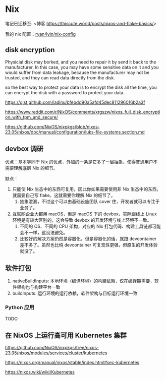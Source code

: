# Nix

笔记已迁移至: <博客 <https://thiscute.world/posts/nixos-and-flake-basics/>>

我的 nix 配置：[ryan4yin/nix-config](https://github.com/ryan4yin/nix-config)

## disk encryption

Physicial disk may borked, and you need to repair it by send it back to the manufacturer. In this case, you may have some sensitive data on it and you would suffer from data leakage, because the manufacturer may not be trusted, and they can read data directly from the disk.

so the best way to protect your data is to encrypt the disk all the time, you can encrypt the disk with a password to protect your data.

https://gist.github.com/ladinu/bfebdd90a5afd45dec811296016b2a3f

https://www.reddit.com/r/NixOS/comments/xrgszw/nixos_full_disk_encryption_with_tpm_and_secure/

https://github.com/NixOS/nixpkgs/blob/nixos-23.05/nixos/doc/manual/configuration/luks-file-systems.section.md

## devbox 调研

优点：基本等同于 Nix 的优点，外加的一条是它多了一层抽象，使得普通用户不需要理解底层 Nix 的细节。

缺点：

1. 只能使 Nix 生态中的东西可复用，因此你如果需要使用非 Nix 生态中的东西，就需要自己写 flake，这就需要你理解 Nix 的细节了。
    1. 抽象泄漏，不过这个可以由基础设施团队 cover 住，开发者就可以专注于业务了。
2. 互联网企业大都用 macOS，但是 macOS 下的 devbox，实际跟线上 Linux 环境是有较大区别的，这会导致 devbox 的开发环境与线上环境不一致。
    1. 不同的 OS、不同的 CPU 架构，对应的 Nix 打包代码、构建工具链都可能会不一样，这没法避免。
    2. 比较好的解决方案仍然是容器化，但是容器化的话，就跟 devcontainer 差不多了。虽然也比纯 devcontainer 可复现性更强，但原生的开发体验就没了。


## 软件打包

1. nativeBuildInputs: 本地环境（编译环境）的构建依赖，仅在编译期需要，软件架构也与构建平台一致
3. buildInputs: 运行环境的运行依赖，软件架构与目标运行环境一致

### Python 应用


TODO

## 在 NixOS 上运行高可用 Kubernetes 集群

https://github.com/NixOS/nixpkgs/tree/nixos-23.05/nixos/modules/services/cluster/kubernetes

https://nixos.org/manual/nixos/stable/index.html#sec-kubernetes

https://nixos.wiki/wiki/Kubernetes

